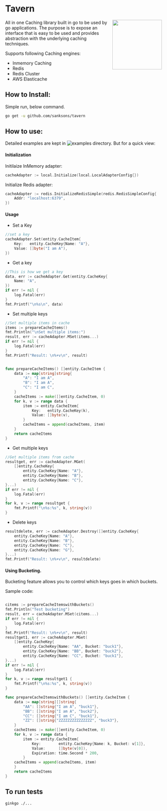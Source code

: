 # Tavern
<img align="right" width="159px" src="http://sanksons.com/techimages/tavern.jpg">


All in one Caching library built in go to be used by go applications. The purpose is to expose an interface that is easy to be used and provides abstraction with the underlying caching techniques.

Supports following Caching engines:
- Inmemory Caching
- Redis
- Redis Cluster
- AWS Elasticache

## How to Install:

Simple run, below command.

```bash
go get -u github.com/sanksons/tavern
```
## How to use:

Detailed examples are kept in ![examples](https://github.com/sanksons/tavern/tree/master/examples) directory. But for a quick view: 

#### Initialization

Initilaize InMemory adapter:
```go
cacheAdapter := local.Initialize(local.LocalAdapterConfig{})
```
Initialize Redis adapter:
```go
cacheAdapter := redis.InitializeRedisSimple(redis.RedisSimpleConfig{
    Addr: "localhost:6379",
})
```
#### Usage

- Set a Key
```go
//set a key
cacheAdapter.Set(entity.CacheItem{
    Key:   entity.CacheKey{Name: "A"},
    Value: []byte("I am A"),
})
```
- Get a key
```go
//This is how we get a key
data, err := cacheAdapter.Get(entity.CacheKey{
    Name: "A",
})
if err != nil {
    log.Fatal(err)
}
fmt.Printf("\n%s\n", data)
```
- Set multiple keys

```go
//Set multiple items in cache
items := prepareCacheItems()
fmt.Println("\nSet multiple items:")
result, err := cacheAdapter.MSet(items...)
if err != nil {
    log.Fatal(err)
}
fmt.Printf("Result: \n%+v\n", result)


func prepareCacheItems() []entity.CacheItem {
    data := map[string]string{
        "A": "I am A",
        "B": "I am A",
        "C": "I am C",
    }
    cacheItems := make([]entity.CacheItem, 0)
    for k, v := range data {
        item := entity.CacheItem{
            Key:   entity.CacheKey(k),
            Value: []byte(v),
        }
        cacheItems = append(cacheItems, item)
    }
    return cacheItems
}
```
- Get multiple keys
```go
//Get multiple items from cache
resultget, err := cacheAdapter.MGet(
    []entity.CacheKey{
        entity.CacheKey{Name: "A"},
        entity.CacheKey{Name: "B"},
        entity.CacheKey{Name: "C"},
}...)
if err != nil {
    log.Fatal(err)
}
for k, v := range resultget {
    fmt.Printf("\n%s:%s", k, string(v))
}
```
- Delete keys
```go
resultdelete, err := cacheAdapter.Destroy([]entity.CacheKey{
    entity.CacheKey{Name: "A"},
    entity.CacheKey{Name: "B"},
    entity.CacheKey{Name: "C"},
    entity.CacheKey{Name: "G"},
}...)
fmt.Printf("Result: \n%+v\n", resultdelete)
```
#### Using Bucketing.

Bucketing feature allows you to control which keys goes in which buckets.

Sample code:
```go

citems := prepareCacheItemswithBuckets()
fmt.Println("Test bucketing")
result, err = cacheAdapter.MSet(citems...)
if err != nil {
    log.Fatal(err)
}
fmt.Printf("Result: \n%+v\n", result)
resultget1, err := cacheAdapter.MGet(
    []entity.CacheKey{
        entity.CacheKey{Name: "AA", Bucket: "buck1"},
        entity.CacheKey{Name: "BB", Bucket: "buck2"},
        entity.CacheKey{Name: "CC", Bucket: "buck1"},
}...)
if err != nil {
    log.Fatal(err)
}
for k, v := range resultget1 {
    fmt.Printf("\n%s:%s", k, string(v))
}

func prepareCacheItemswithBuckets() []entity.CacheItem {
    data := map[string][]string{
        "AA": []string{"I am A", "buck1"},
        "BB": []string{"I am A", "buck2"},
        "CC": []string{"I am C", "buck1"},
        "ZZ": []string{"ZZZZZZZZZZZZZZZ", "buck3"},
    }
    cacheItems := make([]entity.CacheItem, 0)
    for k, v := range data {
        item := entity.CacheItem{
            Key:        entity.CacheKey{Name: k, Bucket: v[1]},
            Value:      []byte(v[0]),
            Expiration: time.Second * 200,
        }
    cacheItems = append(cacheItems, item)
    }
    return cacheItems
}
```
## To run tests
```
ginkgo ./...
```
